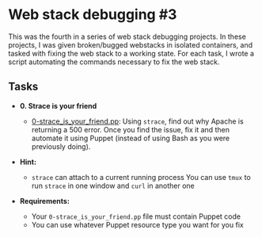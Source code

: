# Web stack debugging #3

This was the fourth in a series of web stack debugging projects. In these
projects, I was given broken/bugged webstacks in isolated containers,
and tasked with fixing the web stack to a working state. For each
task, I wrote a script automating the commands necessary to fix the
web stack.

## Tasks

- **0. Strace is your friend**

  - [0-strace_is_your_friend.pp](./0-strace_is_your_friend.pp): Using `strace`, find out why Apache is returning a 500 error. Once you find the issue, fix it and then automate it using Puppet (instead of using Bash as you were previously doing).

- **Hint:**

  - `strace` can attach to a current running process
    You can use `tmux` to run `strace` in one window and `curl` in another one

- **Requirements:**
  - Your `0-strace_is_your_friend.pp` file must contain Puppet code
  - You can use whatever Puppet resource type you want for you fix
